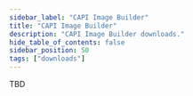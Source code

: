 ```yaml
---
sidebar_label: "CAPI Image Builder"
title: "CAPI Image Builder"
description: "CAPI Image Builder downloads."
hide_table_of_contents: false
sidebar_position: 50
tags: ["downloads"]
---
```


TBD
